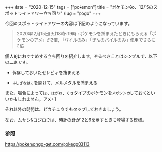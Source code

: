 +++
date = "2020-12-15"
tags = ["pokemon"]
title = "ポケモンGo、12/15のスポットライトアワー立ち回り"
slug = "pogo"
+++

今回のスポットライトアワーの内容は下記のようになっています。

> 2020年12月15日(火)18時~19時 : ポケモンを捕まえたときにもらえる「ポケモンのアメ」が2倍, 「パイルのみ」「ぎんのパイルのみ」使用でさらに2倍

個人的におすすめする立ち回りを紹介します。やるべきことはシンプルで、以下の二点です。

- 保存しておいたセレビィを捕まえる

- `ふしぎなはこ`を開けて、メルメタルを捕まえる

また、場合によっては、`はがね, くさ`タイプのポケモンを`メガシンカ`しておくといいかもしれません。アメ+1

それ以外の時間は、ピカチュウでもタップしておきましょう。

なお、ムサシ&コジロウは、時計の針が12と6を示すときに登場する模様。

### 参照

https://pokemongo-get.com/pokego03113
